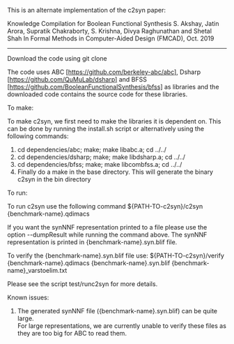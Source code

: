 This is an alternate implementation of the c2syn paper:

Knowledge Compilation for Boolean Functional Synthesis
S. Akshay, Jatin Arora, Supratik Chakraborty, S. Krishna, Divya Raghunathan and Shetal Shah
In Formal Methods in Computer-Aided Design (FMCAD), Oct. 2019 

-----
Download the code using git clone 

The code uses ABC [https://github.com/berkeley-abc/abc], Dsharp [https://github.com/QuMuLab/dsharp] and BFSS [https://github.com/BooleanFunctionalSynthesis/bfss] as libraries and the downloaded code contains the source code for these libraries.


To make:

To make c2syn, we first need to make the libraries it is dependent on. This can be done by running the install.sh script or
alternatively using the following commands:
1. cd dependencies/abc; make; make libabc.a; cd ../../
2. cd dependencies/dsharp; make; make libdsharp.a; cd ../../
3. cd dependencies/bfss; make; make libcombfss.a; cd ../../
4. Finally do a make in the base directory. This will generate the binary c2syn in the bin directory


To run:

To run c2syn use the following command ${PATH-TO-c2syn}/c2syn {benchmark-name}.qdimacs

If you want the synNNF representation printed to a file please use the option --dumpResult while running the command above.
The synNNF representation is printed in {benchmark-name}.syn.blif file.

To verify the {benchmark-name}.syn.blif file use:
    ${PATH-TO-c2syn}/verify {benchmark-name}.qdimacs {benchmark-name}.syn.blif {benchmark-name}_varstoelim.txt

Please see the script test/runc2syn for more details.

Known issues:

1. The generated synNNF file ({benchmark-name}.syn.blif) can be quite large.  
For large representations,  we are currently unable to verify these files as they are too big for ABC to read them.
